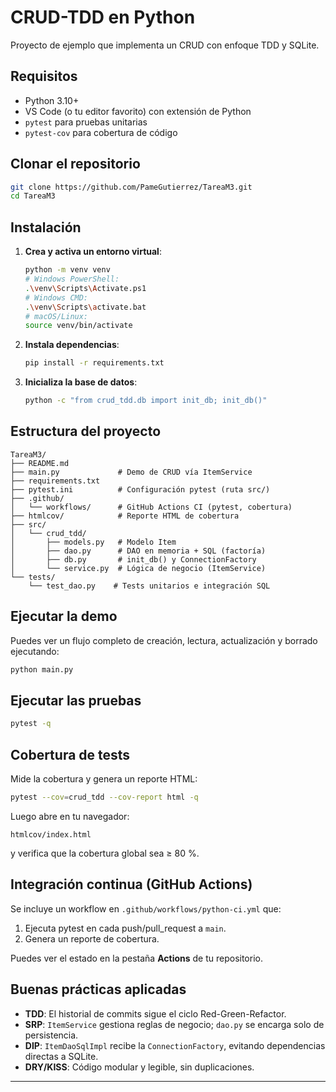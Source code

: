 # CRUD-TDD en Python

Proyecto de ejemplo que implementa un CRUD con enfoque TDD y SQLite.

## Requisitos

* Python 3.10+
* VS Code (o tu editor favorito) con extensión de Python
* `pytest` para pruebas unitarias
* `pytest-cov` para cobertura de código

## Clonar el repositorio

```bash
git clone https://github.com/PameGutierrez/TareaM3.git
cd TareaM3
```

## Instalación

1. **Crea y activa un entorno virtual**:

   ```bash
   python -m venv venv
   # Windows PowerShell:
   .\venv\Scripts\Activate.ps1
   # Windows CMD:
   .\venv\Scripts\activate.bat
   # macOS/Linux:
   source venv/bin/activate
   ```
2. **Instala dependencias**:

   ```bash
   pip install -r requirements.txt
   ```
3. **Inicializa la base de datos**:

   ```bash
   python -c "from crud_tdd.db import init_db; init_db()"
   ```

## Estructura del proyecto

```
TareaM3/
├── README.md
├── main.py             # Demo de CRUD vía ItemService
├── requirements.txt
├── pytest.ini          # Configuración pytest (ruta src/)
├── .github/
│   └── workflows/      # GitHub Actions CI (pytest, cobertura)
├── htmlcov/            # Reporte HTML de cobertura
├── src/
│   └── crud_tdd/
│       ├── models.py   # Modelo Item
│       ├── dao.py      # DAO en memoria + SQL (factoría)
│       ├── db.py       # init_db() y ConnectionFactory
│       └── service.py  # Lógica de negocio (ItemService)
└── tests/
    └── test_dao.py    # Tests unitarios e integración SQL
```

## Ejecutar la demo

Puedes ver un flujo completo de creación, lectura, actualización y borrado ejecutando:

```bash
python main.py
```

## Ejecutar las pruebas

```bash
pytest -q
```

## Cobertura de tests

Mide la cobertura y genera un reporte HTML:

```bash
pytest --cov=crud_tdd --cov-report html -q
```

Luego abre en tu navegador:

```
htmlcov/index.html
```

y verifica que la cobertura global sea ≥ 80 %.

## Integración continua (GitHub Actions)

Se incluye un workflow en `.github/workflows/python-ci.yml` que:

1. Ejecuta pytest en cada push/pull\_request a `main`.
2. Genera un reporte de cobertura.

Puedes ver el estado en la pestaña **Actions** de tu repositorio.

## Buenas prácticas aplicadas

* **TDD**: El historial de commits sigue el ciclo Red-Green-Refactor.
* **SRP**: `ItemService` gestiona reglas de negocio; `dao.py` se encarga solo de persistencia.
* **DIP**: `ItemDaoSqlImpl` recibe la `ConnectionFactory`, evitando dependencias directas a SQLite.
* **DRY/KISS**: Código modular y legible, sin duplicaciones.

---



